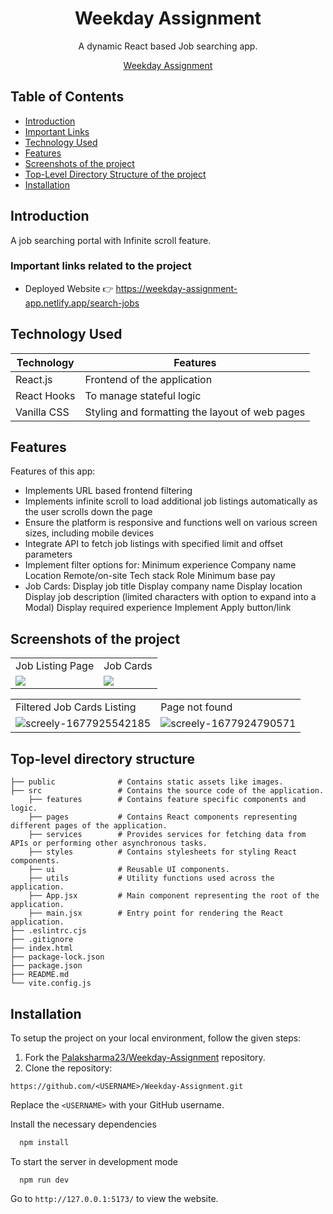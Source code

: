 


<h1 align="center"> Weekday Assignment </h1> 
<p align="center">
  A dynamic React based Job searching app.
</p>

<p align="center">
  <a href="https://weekday-assignment-app.netlify.app/search-jobs">Weekday Assignment
    
  </a>

</p>


## Table of Contents

- [Introduction](#introduction)
- [Important Links](#important-links-related-to-the-project)
- [Technology Used](#technology-used)
- [Features](#features)
- [Screenshots of the project](#screenshots-of-the-project)
- [Top-Level Directory Structure of the project](#top-level-directory-structure)
- [Installation](#installation)


## Introduction

A job searching portal with Infinite scroll feature.

### Important links related to the project
* Deployed Website 👉 https://weekday-assignment-app.netlify.app/search-jobs

## Technology Used

| Technology | Features |
|------------|----------|
| React.js   |  Frontend of the application  |   
| React Hooks   | To manage stateful logic  |   
| Vanilla CSS    |   Styling and formatting the layout of web pages   |   
 
## Features

Features of this app:

* Implements URL based frontend filtering
*  Implements infinite scroll to load additional job listings automatically as the user scrolls down the page
* Ensure the platform is responsive and functions well on various screen sizes, including mobile devices
* Integrate API to fetch job listings with specified limit and offset parameters
* Implement filter options for:
    Minimum experience
    Company name
    Location
    Remote/on-site
    Tech stack
    Role
    Minimum base pay
* Job Cards:
      Display job title
      Display company name
      Display location
      Display job description (limited characters with option to expand into a Modal)
      Display required experience
	  Implement Apply button/link

## Screenshots of the project
<table>
  <tr>
    <td>Job Listing Page</td>
    <td>Job Cards</td>
  </tr>
  <tr>
    <td>
   <img src="https://i.ibb.co/HrZRQ9L/screely-1714920677581.png" border="0">
    </td>
     <td>
<img src="https://i.ibb.co/m6HR6k3/screely-1714920762361.png" border="0"></td>
  </tr>
</table>
<table>
  <tr>
      <td>Filtered Job Cards Listing</td>
    <td>Page not found</td>
  </tr>
  <tr>
  <td><img src="https://i.ibb.co/P6h3q4R/screely-1714921033417.png" alt="screely-1677925542185" border="0">
</td>
    <td>
<img src="https://i.ibb.co/3ShbR62/screely-1714921264006.png" alt="screely-1677924790571" border="0"></td>
  </tr>
</table>

## Top-level directory structure

    
    ├── public              # Contains static assets like images.
    ├── src                 # Contains the source code of the application.
	    ├── features		# Contains feature specific components and logic.
	    ├── pages			# Contains React components representing different pages of the application.
	    ├── services		# Provides services for fetching data from APIs or performing other asynchronous tasks.
	    ├── styles			# Contains stylesheets for styling React components.
	    ├── ui				# Reusable UI components.
	    ├── utils			# Utility functions used across the application.
	    ├── App.jsx			# Main component representing the root of the application.
	    ├── main.jsx		# Entry point for rendering the React application.
    ├── .eslintrc.cjs                   
    ├── .gitignore                   
    ├── index.html                 
    ├── package-lock.json                     
    ├── package.json
    ├── README.md                    
    └── vite.config.js
    
##  Installation

To setup the project on your local environment, follow the given steps:

1. Fork the [Palaksharma23/Weekday-Assignment](https://github.com/Palaksharma23/Weekday-Assignment) repository.
2. Clone the repository:
```
https://github.com/<USERNAME>/Weekday-Assignment.git
```

  Replace the `<USERNAME>` with your GitHub username. 

Install the necessary dependencies

```bash
  npm install
```
To start the server in development mode

```
  npm run dev 
```

Go to `http://127.0.0.1:5173/` to view the website.
<br>
